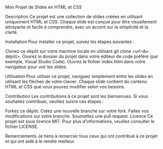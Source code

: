 Mon Projet de Slides en HTML et CSS

Description
Ce projet est une collection de slides créées en utilisant uniquement HTML et CSS. Chaque slide est conçue pour être visuellement attrayante et facile à comprendre, avec un accent sur la simplicité et la clarté.

Installation
Pour installer ce projet, suivez les étapes suivantes :

Clonez ce dépôt sur votre machine locale en utilisant git clone <url-du-dépôt>.
Ouvrez le dossier du projet dans votre éditeur de code préféré (par exemple, Visual Studio Code).
Ouvrez le fichier index.html dans votre navigateur pour voir les slides.

Utilisation
Pour utiliser ce projet, naviguez simplement entre les slides en utilisant les flèches de votre clavier. Chaque slide contient du contenu HTML et CSS que vous pouvez modifier selon vos besoins.

Contribution
Les contributions à ce projet sont les bienvenues. Si vous souhaitez contribuer, veuillez suivre ces étapes :

Forkez ce dépôt.
Créez une nouvelle branche sur votre fork.
Faites vos modifications sur votre branche.
Soumettez une pull request.
Licence
Ce projet est sous licence MIT. Pour plus d'informations, veuillez consulter le fichier LICENSE.

Remerciements
Je tiens à remercier tous ceux qui ont contribué à ce projet et qui ont aidé à le rendre meilleur.

